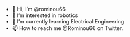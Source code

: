 - 👋 Hi, I’m @rominou66
- 👀 I’m interested in robotics
- 🌱 I’m currently learning Electrical Engineering
- 📫 How to reach me @Rominou66 on Twitter.

<!---
rominou66/rominou66 is a ✨ special ✨ repository because its `README.md` (this file) appears on your GitHub profile.
You can click the Preview link to take a look at your changes.
--->
